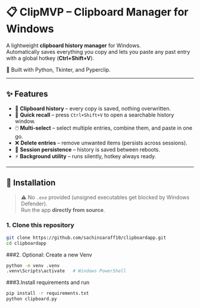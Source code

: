 # 📋 ClipMVP – Clipboard Manager for Windows

A lightweight **clipboard history manager** for Windows.  
Automatically saves everything you copy and lets you paste any past entry with a global hotkey (**Ctrl+Shift+V**).  

🚀 Built with Python, Tkinter, and Pyperclip.

---

## ✨ Features

- 📝 **Clipboard history** – every copy is saved, nothing overwritten.  
- 🔎 **Quick recall** – press `Ctrl+Shift+V` to open a searchable history window.  
- 🖱️ **Multi-select** – select multiple entries, combine them, and paste in one go.  
- ❌ **Delete entries** – remove unwanted items (persists across sessions).  
- 🔄 **Session persistence** – history is saved between reboots.  
- ⚡ **Background utility** – runs silently, hotkey always ready.  

---

## 🔧 Installation

> ⚠️ No `.exe` provided (unsigned executables get blocked by Windows Defender).  
> Run the app **directly from source**.

### 1. Clone this repository

```bash
git clone https://github.com/sachinsaraff10/clipboardapp.git
cd clipboardapp
```
###2. Optional: Create a new Venv
```bash
python -m venv .venv
.venv\Scripts\activate   # Windows PowerShell
```
###3.Install requirements and run
```bash
pip install -r requirements.txt
python clipboard.py
```


